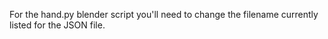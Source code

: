 For the hand.py blender script you'll need to change the filename currently listed for the JSON file. 
